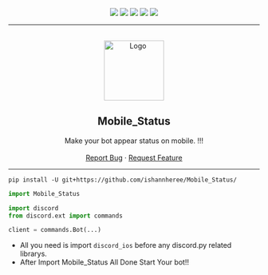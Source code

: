 <div id="top"></div>
<p align="center">
  <img src="https://img.shields.io/github/contributors/ishannheree/Mobile_Status.svg?style=for-the-badge"/>
  <img src="https://img.shields.io/github/forks/ishannheree/Mobile_Status.svg?style=for-the-badge"/>
  <img src="https://img.shields.io/github/stars/ishannheree/Mobile_Status.svg?style=for-the-badge"/>
  <img src="https://img.shields.io/github/issues/ishannheree/Mobile_Status.svg?style=for-the-badge"/>
  <img src="https://img.shields.io/github/license/ishannheree/Mobile_Status.svg?style=for-the-badge"/>
</p>
  
---------------------------------------
  
<br/>
<div align="center">
  <a href="https://github.com/ishannheree/Mobile_Status">
    <img src="https://discord.com/assets/9f6f9cd156ce35e2d94c0e62e3eff462.png" alt="Logo" width="120" height="120">
  </a>
  
  <h2 align="center">Mobile_Status</h3>

  <p align="center">
    Make your bot appear status on mobile. !!!
    <br />
    <br />
    <a href="https://github.com/ishannheree/Mobile_Status/issues">Report Bug</a>
    ·
    <a href="https://github.com/ishannheree/Mobile_Status/issues">Request Feature</a>
  </p>
</div>

---------------------------------------

```
pip install -U git+https://github.com/ishannheree/Mobile_Status/
```

```py
import Mobile_Status

import discord
from discord.ext import commands

client = commands.Bot(...)
```
- All you need is import `discord_ios` before any discord.py related librarys.
- After Import Mobile_Status All Done Start Your bot!!
